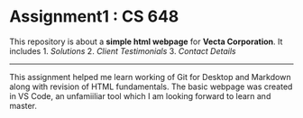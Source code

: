 # Assignment1 : CS 648

This repository is about a **simple html webpage** for **Vecta Corporation**. It includes 
	1. _Solutions_
	2. _Client Testimonials_
	3. _Contact Details_
	
***
This assignment helped me learn working of Git for Desktop and Markdown along with revision of HTML fundamentals. The basic webpage was created in VS Code, an unfamiiliar tool which I am looking forward to learn and master.

